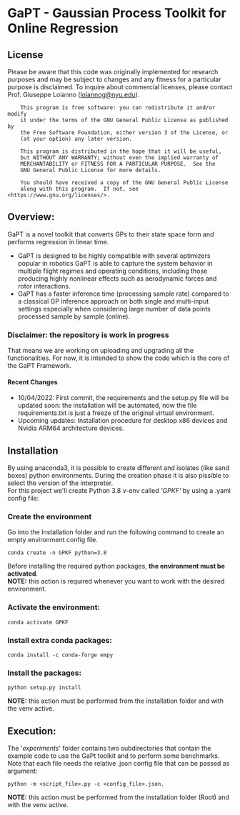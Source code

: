 # GaPT - Gaussian Process Toolkit for Online Regression

## License
Please be aware that this code was originally implemented for research purposes and may be subject to changes and any fitness for a particular purpose is disclaimed. To inquire about commercial licenses, please contact Prof. Giuseppe Loianno (loiannog@nyu.edu).
```
    This program is free software: you can redistribute it and/or modify
    it under the terms of the GNU General Public License as published by
    the Free Software Foundation, either version 3 of the License, or
    (at your option) any later version.

    This program is distributed in the hope that it will be useful,
    but WITHOUT ANY WARRANTY; without even the implied warranty of
    MERCHANTABILITY or FITNESS FOR A PARTICULAR PURPOSE.  See the
    GNU General Public License for more details.

    You should have received a copy of the GNU General Public License
    along with this program.  If not, see <https://www.gnu.org/licenses/>.
   ```
   
## Overview:

GaPT  is a novel toolkit that converts GPs to their state space form and performs regression in
linear time. 
- GaPT is designed to be highly compatible with several optimizers popular in robotics
GaPT is able to capture the system behavior in multiple flight regimes and
operating conditions, including those producing highly nonlinear effects such as aerodynamic forces and rotor interactions.
- GaPT has a faster inference time (processing sample rate) compared to a classical GP inference approach on both single and multi-input settings especially
when considering large number of data points processed sample by sample (online).


### Disclaimer: the repository is work in progress
That means we are working on uploading and upgrading all the functionalities. For now, it is intended to show the code
which is the core of the GaPT Framework.

#### Recent Changes
- 10/04/2022: First commit, the requirements and the setup.py file will be updated soon: 
the installation will be automated, now the file requirements.txt is just a freeze of the original virtual environment.
- Upcoming updates: Installation procedure for desktop x86 devices and Nvidia ARM64 architecture devices. 
## Installation
By using anaconda3, it is possible to create different and isolates (like sand boxes) python environments.
During the creation phase it is also pissible to select the version of the interpreter.   
For this project we'll create Python 3.8 v-env called *'GPKF'* by using a .yaml config file:  

### Create the environment
Go into the Installation folder and run the following command to create an empty environment
config file.
```shell
conda create -n GPKF python=3.8
```
Before installing the required python packages, **the environment must be activated**.  
**NOTE:** this action is required whenever you want to work with the desired environment.

### Activate the environment:  

```shell
conda activate GPKF
```
### Install extra conda packages:  
```shell
conda install -c conda-forge empy
```
### Install the packages:  

```shell
python setup.py install
```

**NOTE:** this action must be performed from the installation folder and with the venv active.

## Execution:
The '*experiments*' folder contains two subdirectories that contain the example code to use the GaPt toolkit and to perform 
some benchmarks. Note that each file needs the relative .json config file that can be passed as argument:

```shell
python -m <script_file>.py -c <config_file>.json. 
```
**NOTE:** this action must be performed from the installation folder (Root) and with the venv active.

 
